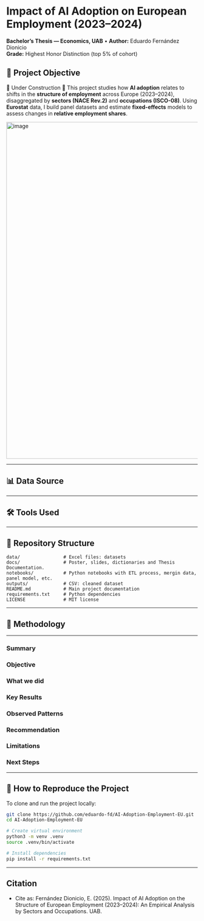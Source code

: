 # Impact of AI Adoption on European Employment (2023–2024)

**Bachelor’s Thesis — Economics, UAB** • **Author:** Eduardo Fernández Dionicio  
**Grade:** Highest Honor Distinction (top 5% of cohort)

## 🎯 Project Objective

🚧 Under Construction 🚧
This project studies how **AI adoption** relates to shifts in the **structure of employment** across Europe (2023–2024), disaggregated by **sectors (NACE Rev.2)** and **occupations (ISCO-08)**. Using **Eurostat** data, I build panel datasets and estimate **fixed-effects** models to assess changes in **relative employment shares**.

<img width="626" height="887" alt="image" src="https://github.com/user-attachments/assets/84bd8249-7a26-46f7-b577-3dfc46e20c6b" />

---

## 📊 Data Source

---

## 🛠️ Tools Used

---

## 📂 Repository Structure
```
data/                # Excel files: datasets
docs/                # Poster, slides, dictionaries and Thesis Documentation.
notebooks/           # Python notebooks with ETL process, mergin data, panel model, etc.
outputs/             # CSV: cleaned dataset
README.md            # Main project documentation
requirements.txt     # Python dependencies
LICENSE              # MIT license
```

---

## 🔄 Methodology

---
### Summary

### Objective


### What we did

### Key Results

### Observed Patterns

### Recommendation

### Limitations
  
### Next Steps

---

## 🚀 How to Reproduce the Project
To clone and run the project locally:

```bash
git clone https://github.com/eduardo-fd/AI-Adoption-Employment-EU.git
cd AI-Adoption-Employment-EU

# Create virtual environment
python3 -m venv .venv
source .venv/bin/activate

# Install dependencies
pip install -r requirements.txt
```

---

## Citation
- Cite as: Fernández Dionicio, E. (2025). Impact of AI Adoption on the Structure of European Employment (2023–2024): An Empirical Analysis by Sectors and Occupations. UAB.

